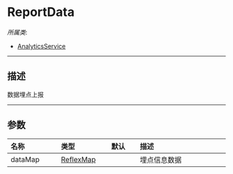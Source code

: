 # ReportData

*所属类*:
* [AnalyticsService](/Api/Classes/Service/AnalyticsService.md)
------------------------------------------------------------------------------------------
## 描述

数据埋点上报

------------------------------------------------------------------------------------------
## 参数

|<div style="width:100px">名称</div>|<div style="width:100px">类型</div>|<div style="width:50px">默认</div>|<div style="width:350px">描述</div>|
|:---|:---|:---|:---|
|dataMap|[ReflexMap](/Api/Enums/ReflexMap.md)||埋点信息数据|
